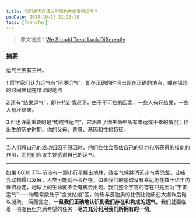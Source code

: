 ```yaml
---
title: 我们是否应该以不同的方式看待运气？
pubDate: 2024-10-13 21:23:38
tags: [Transfer]
---
```


> 原文链接：[We Should Treat Luck Differently](https://www.theguardian.com/books/2024/oct/07/the-big-idea-should-we-be-thinking-about-luck-differently)


### 摘要
运气主要有三种。

1.哲学家们认为运气有“环境运气”，即在正确的时间出现在正确的地点，或在错误的时间出现在错误的地点

2.还有“结果运气”，即在特定情况下，由于不可控的因素，一些人有好结果，一些人有坏结果。

3.但也许最重要的是“构成性运气”，它涵盖了你生命中所有幸运或不幸的情况；你出生的历史时期、你的父母、背景、基因和性格特征。

---

当人们将自己的成功归因于原因时，他们往往会高估自己的努力和所获得的技能的作用，而他们应该主要感谢自己的运气。

---

如果 6600 万年前没有一颗小行星撞击地球，改变气候并消灭非鸟类恐龙，让哺乳动物得以发展，人类可能就不会存在。如果我们的星球没有幸运地在数十亿年内保持稳定，地球上的生命就不会有机会出现。我们整个宇宙的存在只是因为“宇宙运气”——物理常数处于“金发姑娘”区，物质与反物质的比例让物质在大爆炸后得以凝聚。
简而言之，**一旦我们正确地认识到我们存在和构成的运气**，我们就面临着一项艰巨但充满希望的任务：**尽力充分利用我们所拥有的一切**。